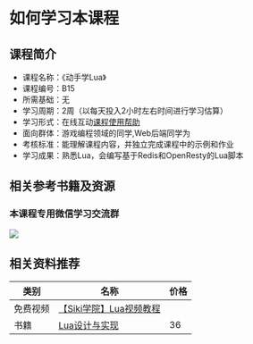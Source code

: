 # 如何学习本课程
## 课程简介
- 课程名称：《动手学Lua》
- 课程编号：B15
- 所需基础：无
- 学习周期：2周（以每天投入2小时左右时间进行学习估算）
- 学习形式：在线互动[课程使用帮助](/aboutus/help.html)
- 面向群体：游戏编程领域的同学,Web后端同学为
- 考核标准：能理解课程内容，并独立完成课程中的示例和作业
- 学习成果：熟悉Lua，会编写基于Redis和OpenResty的Lua脚本

## 相关参考书籍及资源

### 本课程专用微信学习交流群 
![](./images/qrcode.jpg)

## 相关资料推荐
|类别|名称|价格|
|--|--|--|
|免费视频|[【Siki学院】Lua视频教程](https://www.bilibili.com/video/BV1H4411b7o98)||
|书籍|[Lua设计与实现](https://item.jd.com/12172435.html)|36|

